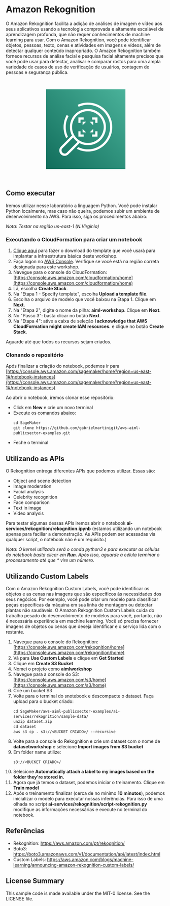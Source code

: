 # Amazon Rekognition

O Amazon Rekognition facilita a adição de análises de imagem e vídeo aos seus aplicativos usando a tecnologia comprovada e altamente escalável de aprendizagem profunda, que não requer conhecimentos de machine learning para usar. Com o Amazon Rekognition, você pode identificar objetos, pessoas, texto, cenas e atividades em imagens e vídeos, além de detectar qualquer conteúdo inapropriado. O Amazon Rekognition também fornece recursos de análise facial e pesquisa facial altamente precisos que você pode usar para detectar, analisar e comparar rostos para uma ampla variedade de casos de uso de verificação de usuários, contagem de pessoas e segurança pública.

</br>
<p align="center"><img src="../../images/Rekognition.png" height="250" weight="250"/></p>
</br>

## Como executar

Iremos utilizar nesse laboratório a linguagem Python. Você pode instalar Python localmente, mas caso não queira, podemos subir um ambiente de desenvolvimento na AWS. Para isso, siga os procedimentos abaixo:

_Nota: Testar na região us-east-1 (N.Virginia)_

### Executando o CloudFormation para criar um notebook

1. [Clique aqui](cf-templates/../../../cf-templates/notebook.yml?Raw=true) para fazer o download do template que você usará para implantar a infraestrutura básica deste workshop.
2. Faça logon no [AWS Console](https://console.aws.amazon.com/console/home). Verifique se você está na região correta designada para este workshop.
3. Navegue para o console do CloudFormation: [https://console.aws.amazon.com/cloudformation/home](https://console.aws.amazon.com/cloudformation/home)
4. Lá, escolha **Create Stack**.
5. Na "Etapa 1 - Specify template", escolha **Upload a template file**.
6. Escolha o arquivo de modelo que você baixou na Etapa 1. Clique em **Next**.
7. Na "Etapa 2", digite o nome da pilha: **aiml-workshop**. Clique em **Next**.
8. No "Passo 3": basta clicar no botão **Next**.
9. Na "Etapa 4": ative a caixa de seleção **I acknowledge that AWS CloudFormation might create IAM resources.** e clique no botão **Create Stack**.

Aguarde até que todos os recursos sejam criados.

### Clonando o repositório

Após finalizar a criação do notebook, podemos ir para [https://console.aws.amazon.com/sagemaker/home?region=us-east-1#/notebook-instances](https://console.aws.amazon.com/sagemaker/home?region=us-east-1#/notebook-instances)

Ao abrir o notebook, iremos clonar esse repositório:

- Click em **New** e crie um novo terminal
- Execute os comandos abaixo:
  ```
  cd SageMaker
  git clone https://github.com/gabrielmartinigit/aws-aiml-publicsector-examples.git
  ```
- Feche o terminal

## Utilizando as APIs

O Rekognition entrega diferentes APIs que podemos utilizar. Essas são:

- Object and scene detection
- Image moderation
- Facial analysis
- Celebrity recognition
- Face comparison
- Text in image
- Video analysis

Para testar algumas dessas APIs iremos abrir o notebook **ai-services/rekognition/rekognition.ipynb** (estamos utilizando um notebook apenas para faciliar a demonstração. As APIs podem ser acessadas via qualquer script, o notebook não é um requisito.)

_Nota: O kernel utilizado será o conda python3 e para executar as células do notebook basta clicar em **Run**. Após isso, aguarde a célula terminar o processamento até que \* vire um número._

## Utilizando Custom Labels

Com o Amazon Rekognition Custom Labels, você pode identificar os objetos e as cenas nas imagens que são específicos às necessidades dos seus negócios. Por exemplo, você pode criar um modelo para classificar peças específicas da máquina em sua linha de montagem ou detectar plantas não saudáveis. O Amazon Rekognition Custom Labels cuida do trabalho pesado do desenvolvimento de modelos para você, portanto, não é necessária experiência em machine learning. Você só precisa fornecer imagens de objetos ou cenas que deseja identificar e o serviço lida com o restante.

1. Navegue para o console do Rekognition: [https://console.aws.amazon.com/rekognition/home](https://console.aws.amazon.com/rekognition/home)
2. Vá para **Use Custom Labels** e clique em **Get Started**
3. Clique em **Create S3 Bucket**
4. Nomei o projeto como **aimlworkshop**
5. Navegue para a console do S3: [https://console.aws.amazon.com/s3/home](https://console.aws.amazon.com/s3/home)
6. Crie um bucket S3
7. Volte para o terminal do snotebook e descompacte o dataset. Faça upload para o bucket criado:
   ```
   cd SageMaker/aws-aiml-publicsector-examples/ai-services/rekognition/sample-data/
   unzip dataset.zip
   cd dataset
   aws s3 cp . s3://<BUCKET CRIADO>/ --recursive
   ```
8. Volte para a console do Rekognition e crie um dataset com o nome de **datasetworkshop** e selecione **Import images from S3 bucket**
9. Em folder name utilize:
   ```
   s3://<BUCKET CRIADO>/
   ```
10. Selecione **Automatically attach a label to my images based on the folder they're stored in.**
11. Agora que já temos o dataset, podemos iniciar o treinamento. Clique em **Train model**
12. Após o treinamento finalizar (cerca de no mínimo **10 minutos**), podemos inicializar o modelo para executar nossas inferências. Para isso de uma olhada no script **ai-services/rekognition/script-rekognition.py** modifique as informações necessárias e execute no terminal do notebook.

## Referências

- Rekognition: https://aws.amazon.com/pt/rekognition/
- Boto3: https://boto3.amazonaws.com/v1/documentation/api/latest/index.html
- Custom Labels: https://aws.amazon.com/blogs/machine-learning/announcing-amazon-rekognition-custom-labels/

## License Summary

This sample code is made available under the MIT-0 license. See the LICENSE file.
